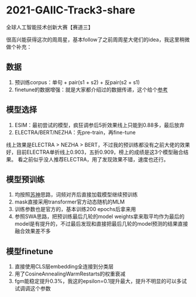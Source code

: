 # 2021-GAIIC-Track3-share

全球人工智能技术创新大赛【赛道三】

很高兴能获得这次的周周星，基本follow了之前周周星大佬们的idea，我这里稍微做个补充：

## 数据
1. 预训练corpus：单句 + pair(s1 + s2) + 反pair(s2 + s1)
2. finetune的数据增强：就是大家都介绍过的数据传递，这个给个[参考](https://github.com/huanghuidmml/epidemicTextMatch/blob/master/code/data_aug.py)

## 模型选择
1. ESIM：最初尝试的模型，疯狂调参后5折效果线上只能到0.88多，最后放弃
2. ELECTRA/BERT/NEZHA：先pre-train，再fine-tune

线上效果是ELECTRA > NEZHA > BERT，不过我的预训练都没有之前大佬的效果好，目前ELECTRA单折线上0.903，五折0.909，榜上的成绩是这3个模型融合结果。
看之前似乎没人推荐ELECTRA，用了发现效果不错，速度也还行。

## 模型预训练
1. 均按照[苏神](https://github.com/bojone/oppo-text-match)思路，词频对齐后直接加载模型继续预训练
2. mask直接采用transformer官方动态随机的MLM
3. 训练参数也是官方的，基本训练200 epochs后拿来用
4. 参照SWA思路，把预训练最后几轮的model weights拿来取平均作为最后的model是有提升的，不过最后发现和直接把最后几轮的model预测的结果直接融合效果差不多

## 模型finetune
1. 直接使用CLS层embedding全连接到分类层
2. 用了CosineAnnealingWarmRestarts的权重衰减
3. fgm能稳定提升0.3%，我这的epsilon=0.1提升最大，提升不明显的可以多试试调调这个参数
